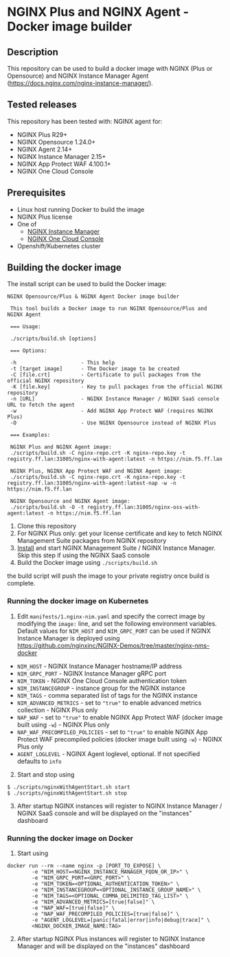 # NGINX Plus and NGINX Agent - Docker image builder

## Description

This repository can be used to build a docker image with NGINX (Plus or Opensource) and NGINX Instance Manager Agent (https://docs.nginx.com/nginx-instance-manager/).

## Tested releases

This repository has been tested with: NGINX agent for:

- NGINX Plus R29+
- NGINX Opensource 1.24.0+
- NGINX Agent 2.14+
- NGINX Instance Manager 2.15+
- NGINX App Protect WAF 4.100.1+
- NGINX One Cloud Console

## Prerequisites

- Linux host running Docker to build the image
- NGINX Plus license
- One of
  - [NGINX Instance Manager](https://docs.nginx.com/nginx-instance-manager/)
  - [NGINX One Cloud Console](https://docs.nginx.com/nginx-one/)
- Openshift/Kubernetes cluster

## Building the docker image

The install script can be used to build the Docker image:

```
NGINX Opensource/Plus & NGINX Agent Docker image builder

 This tool builds a Docker image to run NGINX Opensource/Plus and NGINX Agent

 === Usage:

 ./scripts/build.sh [options]

 === Options:

 -h                     - This help
 -t [target image]      - The Docker image to be created
 -C [file.crt]          - Certificate to pull packages from the official NGINX repository
 -K [file.key]          - Key to pull packages from the official NGINX repository
 -n [URL]               - NGINX Instance Manager / NGINX SaaS console URL to fetch the agent
 -w                     - Add NGINX App Protect WAF (requires NGINX Plus)
 -O                     - Use NGINX Opensource instead of NGINX Plus

 === Examples:

 NGINX Plus and NGINX Agent image:
 ./scripts/build.sh -C nginx-repo.crt -K nginx-repo.key -t registry.ff.lan:31005/nginx-with-agent:latest -n https://nim.f5.ff.lan

 NGINX Plus, NGINX App Protect WAF and NGINX Agent image:
 ./scripts/build.sh -C nginx-repo.crt -K nginx-repo.key -t registry.ff.lan:31005/nginx-with-agent:latest-nap -w -n https://nim.f5.ff.lan

 NGINX Opensource and NGINX Agent image:
 ./scripts/build.sh -O -t registry.ff.lan:31005/nginx-oss-with-agent:latest -n https://nim.f5.ff.lan
```

1. Clone this repository
2. For NGINX Plus only: get your license certificate and key to fetch NGINX Management Suite packages from NGINX repository
3. [Install](https://docs.nginx.com/nginx-management-suite/) and start NGINX Management Suite / NGINX Instance Manager. Skip this step if using the NGINX SaaS console
4. Build the Docker image using `./scripts/build.sh`

the build script will push the image to your private registry once build is complete.

### Running the docker image on Kubernetes

1. Edit `manifests/1.nginx-nim.yaml` and specify the correct image by modifying the `image:` line, and set the following environment variables. Default values for `NIM_HOST` and `NIM_GRPC_PORT` can be used if NGINX Instance Manager is deployed using https://github.com/nginxinc/NGINX-Demos/tree/master/nginx-nms-docker
  - `NIM_HOST` - NGINX Instance Manager hostname/IP address
  - `NIM_GRPC_PORT` - NGINX Instance Manager gRPC port
  - `NIM_TOKEN` - NGINX One Cloud Console authentication token
  - `NIM_INSTANCEGROUP` - instance group for the NGINX instance
  - `NIM_TAGS` - comma separated list of tags for the NGINX instance
  - `NIM_ADVANCED_METRICS` - set to `"true"` to enable advanced metrics collection - NGINX Plus only
  - `NAP_WAF` - set to `"true"` to enable NGINX App Protect WAF (docker image built using `-w`) - NGINX Plus only
  - `NAP_WAF_PRECOMPILED_POLICIES` - set to `"true"` to enable NGINX App Protect WAF precompiled policies (docker image built using `-w`) - NGINX Plus only
  - `AGENT_LOGLEVEL` - NGINX Agent loglevel, optional. If not specified defaults to `info`

2. Start and stop using

```
$ ./scripts/nginxWithAgentStart.sh start
$ ./scripts/nginxWithAgentStart.sh stop
```

3. After startup NGINX instances will register to NGINX Instance Manager / NGINX SaaS console and will be displayed on the "instances" dashboard

### Running the docker image on Docker

1. Start using

```
docker run --rm --name nginx -p [PORT_TO_EXPOSE] \
        -e "NIM_HOST=<NGINX_INSTANCE_MANAGER_FQDN_OR_IP>" \
        -e "NIM_GRPC_PORT=<GRPC_PORT>" \
        -e "NIM_TOKEN=<OPTIONAL_AUTHENTICATION_TOKEN>" \
        -e "NIM_INSTANCEGROUP=<OPTIONAL_INSTANCE_GROUP_NAME>" \
        -e "NIM_TAGS=<OPTIONAL_COMMA_DELIMITED_TAG_LIST>" \
        -e "NIM_ADVANCED_METRICS=[true|false]" \
        -e "NAP_WAF=[true|false]" \
        -e "NAP_WAF_PRECOMPILED_POLICIES=[true|false]" \
        -e "AGENT_LOGLEVEL=[panic|fatal|error|info|debug|trace]" \
        <NGINX_DOCKER_IMAGE_NAME:TAG>
```

2. After startup NGINX Plus instances will register to NGINX Instance Manager and will be displayed on the "instances" dashboard
